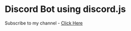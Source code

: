 # Discord Bot using discord.js

Subscribe to my channel - [Click Here](https://www.youtube.com/@codeitjs?sub_confirmation=1)
